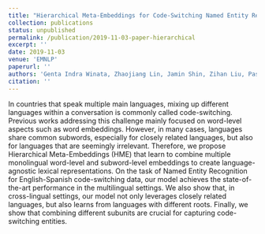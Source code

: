 ```yaml
---
title: "Hierarchical Meta-Embeddings for Code-Switching Named Entity Recognition"
collection: publications
status: unpublished
permalink: /publication/2019-11-03-paper-hierarchical
excerpt: ''
date: 2019-11-03
venue: 'EMNLP'
paperurl: ''
authors: 'Genta Indra Winata, Zhaojiang Lin, Jamin Shin, Zihan Liu, Pascale Fung'
citation: ''
---
```

In countries that speak multiple main languages, mixing up different languages within a conversation is commonly called code-switching. Previous works addressing this challenge mainly focused on word-level aspects such as word embeddings. However, in many cases, languages share common subwords, especially for closely related languages, but also for languages that are seemingly irrelevant. Therefore, we propose Hierarchical Meta-Embeddings (HME) that learn to combine multiple monolingual word-level and subword-level embeddings to create language-agnostic lexical representations. On the task of Named Entity Recognition for English-Spanish code-switching data, our model achieves the state-of-the-art performance in the multilingual settings. We also show that, in cross-lingual settings, our model not only leverages closely related languages, but also learns from languages with different roots. Finally, we show that combining different subunits are crucial for capturing code-switching entities.